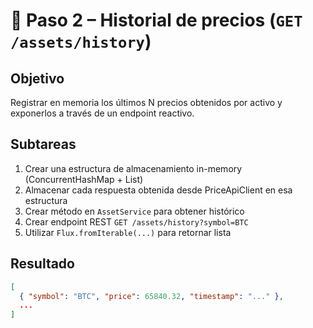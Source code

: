 # 🧾 Paso 2 – Historial de precios (`GET /assets/history`)

## Objetivo

Registrar en memoria los últimos N precios obtenidos por activo y exponerlos a través de un endpoint reactivo.

## Subtareas

1. Crear una estructura de almacenamiento in-memory (ConcurrentHashMap + List)
2. Almacenar cada respuesta obtenida desde PriceApiClient en esa estructura
3. Crear método en `AssetService` para obtener histórico
4. Crear endpoint REST `GET /assets/history?symbol=BTC`
5. Utilizar `Flux.fromIterable(...)` para retornar lista

## Resultado

```json
[
  { "symbol": "BTC", "price": 65840.32, "timestamp": "..." },
  ...
]
```